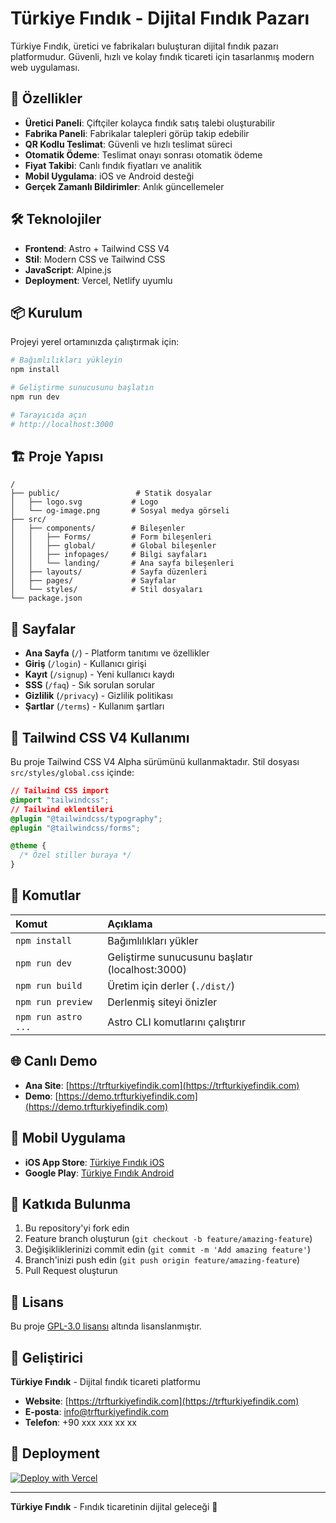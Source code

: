 # Türkiye Fındık - Dijital Fındık Pazarı

Türkiye Fındık, üretici ve fabrikaları buluşturan dijital fındık pazarı platformudur. Güvenli, hızlı ve kolay fındık ticareti için tasarlanmış modern web uygulaması.

## 🚀 Özellikler

- **Üretici Paneli**: Çiftçiler kolayca fındık satış talebi oluşturabilir
- **Fabrika Paneli**: Fabrikalar talepleri görüp takip edebilir
- **QR Kodlu Teslimat**: Güvenli ve hızlı teslimat süreci
- **Otomatik Ödeme**: Teslimat onayı sonrası otomatik ödeme
- **Fiyat Takibi**: Canlı fındık fiyatları ve analitik
- **Mobil Uygulama**: iOS ve Android desteği
- **Gerçek Zamanlı Bildirimler**: Anlık güncellemeler

## 🛠️ Teknolojiler

- **Frontend**: Astro + Tailwind CSS V4
- **Stil**: Modern CSS ve Tailwind CSS
- **JavaScript**: Alpine.js
- **Deployment**: Vercel, Netlify uyumlu

## 📦 Kurulum

Projeyi yerel ortamınızda çalıştırmak için:

```bash
# Bağımlılıkları yükleyin
npm install

# Geliştirme sunucusunu başlatın
npm run dev

# Tarayıcıda açın
# http://localhost:3000
```

## 🏗️ Proje Yapısı

```
/
├── public/                 # Statik dosyalar
│   ├── logo.svg           # Logo
│   └── og-image.png       # Sosyal medya görseli
├── src/
│   ├── components/        # Bileşenler
│   │   ├── Forms/         # Form bileşenleri
│   │   ├── global/        # Global bileşenler
│   │   ├── infopages/     # Bilgi sayfaları
│   │   └── landing/       # Ana sayfa bileşenleri
│   ├── layouts/           # Sayfa düzenleri
│   ├── pages/             # Sayfalar
│   └── styles/            # Stil dosyaları
└── package.json
```

## 📄 Sayfalar

- **Ana Sayfa** (`/`) - Platform tanıtımı ve özellikler
- **Giriş** (`/login`) - Kullanıcı girişi
- **Kayıt** (`/signup`) - Yeni kullanıcı kaydı
- **SSS** (`/faq`) - Sık sorulan sorular
- **Gizlilik** (`/privacy`) - Gizlilik politikası
- **Şartlar** (`/terms`) - Kullanım şartları

## 🎨 Tailwind CSS V4 Kullanımı

Bu proje Tailwind CSS V4 Alpha sürümünü kullanmaktadır. Stil dosyası `src/styles/global.css` içinde:

```css
// Tailwind CSS import
@import "tailwindcss";
// Tailwind eklentileri
@plugin "@tailwindcss/typography";
@plugin "@tailwindcss/forms";

@theme {
  /* Özel stiller buraya */
}
```

## 🚀 Komutlar

| Komut                | Açıklama                                    |
| :------------------- | :------------------------------------------ |
| `npm install`        | Bağımlılıkları yükler                       |
| `npm run dev`        | Geliştirme sunucusunu başlatır (localhost:3000) |
| `npm run build`      | Üretim için derler (`./dist/`)              |
| `npm run preview`    | Derlenmiş siteyi önizler                    |
| `npm run astro ...`  | Astro CLI komutlarını çalıştırır            |

## 🌐 Canlı Demo

- **Ana Site**: [https://trfturkiyefindik.com](https://trfturkiyefindik.com)
- **Demo**: [https://demo.trfturkiyefindik.com](https://demo.trfturkiyefindik.com)

## 📱 Mobil Uygulama

- **iOS App Store**: [Türkiye Fındık iOS](https://apps.apple.com/app/turkiye-findik)
- **Google Play**: [Türkiye Fındık Android](https://play.google.com/store/apps/details?id=com.trfturkiyefindik)

## 🤝 Katkıda Bulunma

1. Bu repository'yi fork edin
2. Feature branch oluşturun (`git checkout -b feature/amazing-feature`)
3. Değişikliklerinizi commit edin (`git commit -m 'Add amazing feature'`)
4. Branch'inizi push edin (`git push origin feature/amazing-feature`)
5. Pull Request oluşturun

## 📄 Lisans

Bu proje [GPL-3.0 lisansı](https://opensource.org/licenses/GPL-3.0) altında lisanslanmıştır.

## 👥 Geliştirici

**Türkiye Fındık** - Dijital fındık ticareti platformu

- **Website**: [https://trfturkiyefindik.com](https://trfturkiyefindik.com)
- **E-posta**: info@trfturkiyefindik.com
- **Telefon**: +90 xxx xxx xx xx

## 🚀 Deployment

[![Deploy with Vercel](https://vercel.com/button)](https://vercel.com/new/clone?repository-url=https://github.com/trfturkiyefindik/trfturkiyefindik.com)

---

**Türkiye Fındık** - Fındık ticaretinin dijital geleceği 🌰
